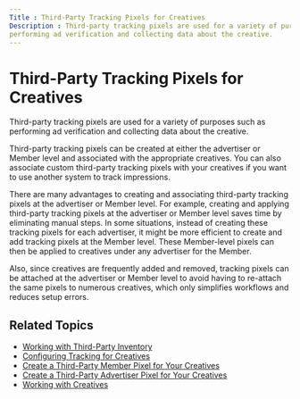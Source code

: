 ```yaml
---
Title : Third-Party Tracking Pixels for Creatives
Description : Third-party tracking pixels are used for a variety of purposes such as
performing ad verification and collecting data about the creative.
---
```



# Third-Party Tracking Pixels for Creatives



Third-party tracking pixels are used for a variety of purposes such as
performing ad verification and collecting data about the creative.

Third-party tracking pixels can be created at either the advertiser or
Member level and associated with the appropriate
creatives. You can also associate custom third-party tracking pixels
with your creatives if you want to use another system to track
impressions.

There are many advantages to creating and associating third-party
tracking pixels at the advertiser or Member
level. For example, creating and applying third-party tracking pixels at
the advertiser or Member level saves time by
eliminating manual steps. In some situations, instead of creating these
tracking pixels for each advertiser, it might be more efficient to
create and add tracking pixels at the Member
level. These Member-level pixels can then be
applied to creatives under any advertiser for the
Member.

Also, since creatives are frequently added and removed, tracking pixels
can be attached at the advertiser or Member
level to avoid having to re-attach the same pixels to numerous
creatives, which only simplifies workflows and reduces setup errors.

## Related Topics

- <a href="working-with-third-party-inventory.md" class="xref">Working
  with Third-Party Inventory</a>
- <a href="configuring-tracking-for-creatives.md" class="xref"
  title="When adding creatives, you can set a variety of tracking parameters from the Pixels (optional) section, such as frequency and recency caps, third-party tracking pixels, and segment pixels.">Configuring
  Tracking for Creatives</a>
- <a href="create-a-third-party-network-pixel-for-your-creatives.md"
  class="xref"
  title="You can create third-party creative pixels at the advertiser level and then apply these pixels to some or all display creatives under that Member.">Create
  a Third-Party Member Pixel for Your Creatives</a>
- <a href="create-a-third-party-advertiser-pixel-for-your-creatives.md"
  class="xref"
  title="You can create third-party creative pixels at the advertiser level and then apply these pixels to some or all display creatives under that advertiser.">Create
  a Third-Party Advertiser Pixel for Your Creatives</a>
- <a href="working-with-creatives.md" class="xref"
  title="You can traffic a wide range of creative types, from banners to increasingly pervasive rich media types, through the Xandr platform. Only secure content is supported.">Working
  with Creatives</a>






